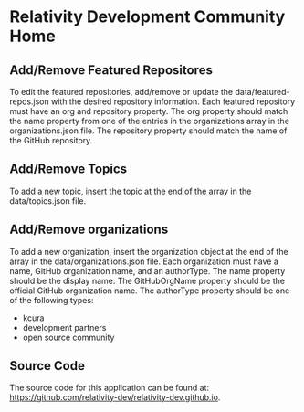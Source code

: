 # Relativity Development Community Home

## Add/Remove Featured Repositores
To edit the featured repositories, add/remove or update the data/featured-repos.json with the desired repository information.  Each featured repository must have an org and repository property. The org property should match the name property from one of the entries in the organizations array in the organizations.json file.  The repository property should match the name of the GitHub repository.

## Add/Remove Topics
To add a new topic, insert the topic at the end of the array in the data/topics.json file.

## Add/Remove organizations
To add a new organization, insert the organization object at the end of the array in the data/organizatiions.json file.  Each organization must have a name, GitHub organization name, and an authorType.  The name property should be the display name.  The GitHubOrgName property should be the official GitHub organization name.  The authorType property should be one of the following types: 
- kcura
- development partners
- open source community

## Source Code
The source code for this application can be found at: https://github.com/relativity-dev/relativity-dev.github.io. 


